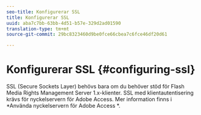 ```yaml
---
seo-title: Konfigurerar SSL
title: Konfigurerar SSL
uuid: aba7c7bb-63bb-4d51-b57e-329d2ad01590
translation-type: tm+mt
source-git-commit: 29bc8323460d9be0fce66cbea7c6fce46df20d61

---
```



# Konfigurerar SSL {#configuring-ssl}

SSL (Secure Sockets Layer) behövs bara om du behöver stöd för Flash Media Rights Management Server 1.x-klienter. SSL med klientautentisering krävs för nyckelservern för Adobe Access. Mer information finns i *Använda nyckelservern för Adobe Access *.
